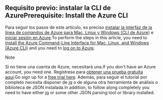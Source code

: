 ## <a name="prerequisite-install-the-azure-cli"></a><span data-ttu-id="6ca6d-101">Requisito previo: instalar la CLI de Azure</span><span class="sxs-lookup"><span data-stu-id="6ca6d-101">Prerequisite: Install the Azure CLI</span></span>
<span data-ttu-id="6ca6d-102">Para seguir los pasos de este artículo, es preciso [instalar la interfaz de la línea de comandos de Azure para Mac, Linux y Windows (CLI de Azure)](../articles/cli-install-nodejs.md) e [iniciar sesión en Azure](../articles/xplat-cli-connect.md).</span><span class="sxs-lookup"><span data-stu-id="6ca6d-102">To perform the steps in this article, you need to [install the Azure Command-Line Interface for Mac, Linux, and Windows (Azure CLI)](../articles/cli-install-nodejs.md) and you need to [log on to Azure](../articles/xplat-cli-connect.md).</span></span> 

> [!NOTE]
> <span data-ttu-id="6ca6d-103">Si no tiene una cuenta de Azure, necesitará una.</span><span class="sxs-lookup"><span data-stu-id="6ca6d-103">If you don't have an Azure account, you need one.</span></span> <span data-ttu-id="6ca6d-104">Regístrese para [obtener una prueba gratuita aquí](../articles/active-directory/sign-up-organization.md).</span><span class="sxs-lookup"><span data-stu-id="6ca6d-104">Go sign up for a [free trial here](../articles/active-directory/sign-up-organization.md).</span></span> <span data-ttu-id="6ca6d-105">Además, para seguir el tutorial por completo necesita disponer de [jq](https://stedolan.github.io/jq/) o de alguna otra herramienta de análisis o biblioteca de JSON instalada.</span><span class="sxs-lookup"><span data-stu-id="6ca6d-105">In addition, to follow along completely you need to have either [jq](https://stedolan.github.io/jq/) or some other JSON parsing tool or library installed.</span></span>
> 
> 

